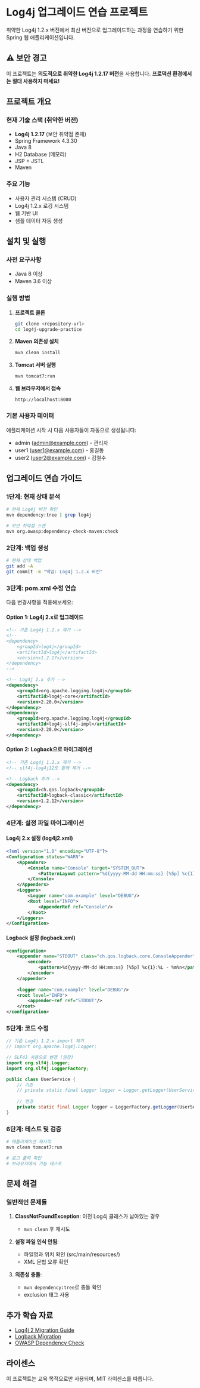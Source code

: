 # Log4j 업그레이드 연습 프로젝트

취약한 Log4j 1.2.x 버전에서 최신 버전으로 업그레이드하는 과정을 연습하기 위한 Spring 웹 애플리케이션입니다.

## ⚠️ 보안 경고

이 프로젝트는 **의도적으로 취약한 Log4j 1.2.17 버전**을 사용합니다. 
**프로덕션 환경에서는 절대 사용하지 마세요!**

## 프로젝트 개요

### 현재 기술 스택 (취약한 버전)
- **Log4j 1.2.17** (보안 취약점 존재)
- Spring Framework 4.3.30
- Java 8
- H2 Database (메모리)
- JSP + JSTL
- Maven

### 주요 기능
- 사용자 관리 시스템 (CRUD)
- Log4j 1.2.x 로깅 시스템
- 웹 기반 UI
- 샘플 데이터 자동 생성

## 설치 및 실행

### 사전 요구사항
- Java 8 이상
- Maven 3.6 이상

### 실행 방법

1. **프로젝트 클론**
   ```bash
   git clone <repository-url>
   cd log4j-upgrade-practice
   ```

2. **Maven 의존성 설치**
   ```bash
   mvn clean install
   ```

3. **Tomcat 서버 실행**
   ```bash
   mvn tomcat7:run
   ```

4. **웹 브라우저에서 접속**
   ```
   http://localhost:8080
   ```

### 기본 사용자 데이터
애플리케이션 시작 시 다음 사용자들이 자동으로 생성됩니다:
- admin (admin@example.com) - 관리자
- user1 (user1@example.com) - 홍길동  
- user2 (user2@example.com) - 김철수

## 업그레이드 연습 가이드

### 1단계: 현재 상태 분석
```bash
# 현재 Log4j 버전 확인
mvn dependency:tree | grep log4j

# 보안 취약점 스캔
mvn org.owasp:dependency-check-maven:check
```

### 2단계: 백업 생성
```bash
# 현재 상태 백업
git add -A
git commit -m "백업: Log4j 1.2.x 버전"
```

### 3단계: pom.xml 수정 연습
다음 변경사항을 적용해보세요:

#### Option 1: Log4j 2.x로 업그레이드
```xml
<!-- 기존 Log4j 1.2.x 제거 -->
<!-- 
<dependency>
    <groupId>log4j</groupId>
    <artifactId>log4j</artifactId>
    <version>1.2.17</version>
</dependency>
-->

<!-- Log4j 2.x 추가 -->
<dependency>
    <groupId>org.apache.logging.log4j</groupId>
    <artifactId>log4j-core</artifactId>
    <version>2.20.0</version>
</dependency>
<dependency>
    <groupId>org.apache.logging.log4j</groupId>
    <artifactId>log4j-slf4j-impl</artifactId>
    <version>2.20.0</version>
</dependency>
```

#### Option 2: Logback으로 마이그레이션
```xml
<!-- 기존 Log4j 1.2.x 제거 -->
<!-- slf4j-log4j12도 함께 제거 -->

<!-- Logback 추가 -->
<dependency>
    <groupId>ch.qos.logback</groupId>
    <artifactId>logback-classic</artifactId>
    <version>1.2.12</version>
</dependency>
```

### 4단계: 설정 파일 마이그레이션

#### Log4j 2.x 설정 (log4j2.xml)
```xml
<?xml version="1.0" encoding="UTF-8"?>
<Configuration status="WARN">
    <Appenders>
        <Console name="Console" target="SYSTEM_OUT">
            <PatternLayout pattern="%d{yyyy-MM-dd HH:mm:ss} [%5p] %c{1}:%L - %m%n"/>
        </Console>
    </Appenders>
    <Loggers>
        <Logger name="com.example" level="DEBUG"/>
        <Root level="INFO">
            <AppenderRef ref="Console"/>
        </Root>
    </Loggers>
</Configuration>
```

#### Logback 설정 (logback.xml)
```xml
<configuration>
    <appender name="STDOUT" class="ch.qos.logback.core.ConsoleAppender">
        <encoder>
            <pattern>%d{yyyy-MM-dd HH:mm:ss} [%5p] %c{1}:%L - %m%n</pattern>
        </encoder>
    </appender>
    
    <logger name="com.example" level="DEBUG"/>
    <root level="INFO">
        <appender-ref ref="STDOUT"/>
    </root>
</configuration>
```

### 5단계: 코드 수정
```java
// 기존 Log4j 1.2.x import 제거
// import org.apache.log4j.Logger;

// SLF4J 사용으로 변경 (권장)
import org.slf4j.Logger;
import org.slf4j.LoggerFactory;

public class UserService {
    // 기존
    // private static final Logger logger = Logger.getLogger(UserService.class);
    
    // 변경
    private static final Logger logger = LoggerFactory.getLogger(UserService.class);
}
```

### 6단계: 테스트 및 검증
```bash
# 애플리케이션 재시작
mvn clean tomcat7:run

# 로그 출력 확인
# 브라우저에서 기능 테스트
```

## 문제 해결

### 일반적인 문제들

1. **ClassNotFoundException**: 이전 Log4j 클래스가 남아있는 경우
   - `mvn clean` 후 재시도

2. **설정 파일 인식 안됨**: 
   - 파일명과 위치 확인 (src/main/resources/)
   - XML 문법 오류 확인

3. **의존성 충돌**:
   - `mvn dependency:tree`로 충돌 확인
   - exclusion 태그 사용

## 추가 학습 자료

- [Log4j 2 Migration Guide](https://logging.apache.org/log4j/2.x/manual/migration.html)
- [Logback Migration](http://logback.qos.ch/reasonsToSwitch.html)
- [OWASP Dependency Check](https://owasp.org/www-project-dependency-check/)

## 라이센스

이 프로젝트는 교육 목적으로만 사용되며, MIT 라이센스를 따릅니다. 